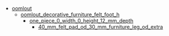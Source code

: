 * [oomlout](oomlout)
  * [oomlout_decorative_furniture_felt_foot_h](oomlout/oomlout_decorative_furniture_felt_foot_h)
    * [one_piece_0_width_0_height_12_mm_depth](oomlout/oomlout_decorative_furniture_felt_foot_h/one_piece_0_width_0_height_12_mm_depth)
      * [40_mm_felt_pad_od_30_mm_furniture_leg_od_extra](oomlout/oomlout_decorative_furniture_felt_foot_h/one_piece_0_width_0_height_12_mm_depth/40_mm_felt_pad_od_30_mm_furniture_leg_od_extra)
